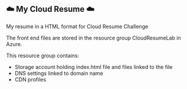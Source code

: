 ## :cloud: My Cloud Resume :cloud:

My resume in a HTML format for Cloud Resume Challenge

The front end files are stored in the resource group CloudResumeLab in Azure.

This resource group contains:
- Storage account holding index.html file and files linked to the file
- DNS settings linked to domain name
- CDN profiles
